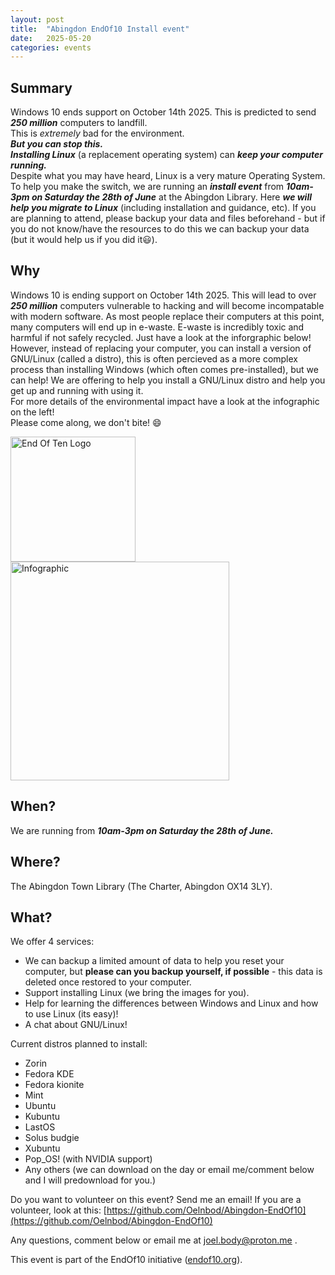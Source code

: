 ```yaml
---
layout: post
title:  "Abingdon EndOf10 Install event"
date:   2025-05-20 
categories: events
---
```

  

  
## Summary
Windows 10 ends support on October 14th 2025. This is predicted to send ***250 million*** computers to landfill.   
This is *extremely* bad for the environment.   
***But you can stop this.***  
***Installing Linux*** (a replacement operating system) can ***keep your computer running.***    
Despite what you may have heard, Linux is a very mature Operating System.  
To help you make the switch, we are running an ***install event*** from ***10am-3pm on Saturday the 28th of June*** at the Abingdon Library. 
Here ***we will help you migrate to Linux*** (including installation and guidance, etc).
If you are planning to attend, please backup your data and files beforehand - but if you do not know/have the resources to do this we can backup your data (but it would help us if you did it😃).    








  
## Why
Windows 10 is ending support on October 14th 2025. This will lead to over  ***250 million***  computers vulnerable to hacking and will become incompatable with modern software. As most people replace their computers at this point, many computers will end up in e-waste. E-waste is incredibly toxic and harmful if not safely recycled. Just have a look at the inforgraphic below! However, instead of replacing your computer, you can install a version of GNU/Linux (called a distro), this is often percieved as a more complex process than installing Windows (which often comes pre-installed), but we can help! We are offering to help you install a GNU/Linux distro and help you get up and running with using it.  <br>
For more details of the environmental impact have a look at the infographic on the left! <br>
Please come along, we don't bite!  😄  

<div style="flex: 1; min-width: 300px;">
  <img src="https://invent.kde.org/websites/endof10-org/-/raw/master/brand/social-media-avatar-circle.png" alt="End Of Ten Logo" width ="200"/>
  <img src="https://invent.kde.org/teams/eco/opt-green/-/raw/master/materials/leaflets/EN/kde-eco-umweltfestival-flyer-EN_final.jpg?ref_type=heads" alt="Infographic" width ="350"/>


## When?
We are running from ***10am-3pm on Saturday the 28th of June.***
## Where?
The Abingdon Town Library (The Charter, Abingdon OX14 3LY).

## What?
We offer 4 services:
- We can backup a limited amount of data to help you reset your computer, but **please can you backup yourself, if possible** - this data is deleted once restored to your computer. 
- Support installing Linux (we bring the images for you). 
- Help for learning the differences between Windows and Linux and how to use Linux (its easy)!
- A chat about GNU/Linux!

Current distros planned to install:
- Zorin 
- Fedora KDE
- Fedora kionite
- Mint
- Ubuntu 
- Kubuntu 
- LastOS
- Solus budgie
- Xubuntu
- Pop_OS! (with NVIDIA support)
- Any others (we can download on the day or email me/comment below and I will predownload for you.)


Do you want to volunteer on this event? Send me an email!
If you are a volunteer, look at this: [https://github.com/Oelnbod/Abingdon-EndOf10](https://github.com/Oelnbod/Abingdon-EndOf10)

Any questions, comment below or email me at [joel.body@proton.me](mailto:joel.body@proton.me) .

This event is part of the EndOf10 initiative ([endof10.org](https://www.endof10.org)).
